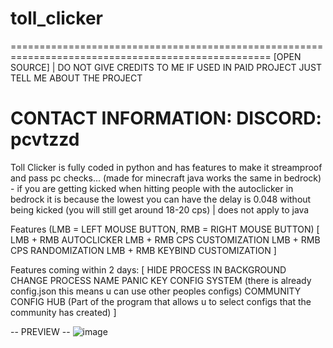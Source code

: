 # toll_clicker
===================================================================================================
[OPEN SOURCE] | DO NOT GIVE CREDITS TO ME IF USED IN PAID PROJECT JUST TELL ME ABOUT THE PROJECT 

CONTACT INFORMATION:
DISCORD: pcvtzzd
====================================================================================================

Toll Clicker is fully coded in python and has features to make it streamproof and pass pc checks...
(made for minecraft java works the same in bedrock) - if you are getting kicked when hitting people with the autoclicker in bedrock it is because the lowest you can have the delay is 0.048 without being kicked (you will still get around 18-20 cps) | does not apply to java

Features (LMB = LEFT MOUSE BUTTON, RMB = RIGHT MOUSE BUTTON)
[
LMB + RMB AUTOCLICKER
LMB + RMB CPS CUSTOMIZATION
LMB + RMB CPS RANDOMIZATION
LMB + RMB KEYBIND CUSTOMIZATION
]


Features coming within 2 days:
[
HIDE PROCESS IN BACKGROUND
CHANGE PROCESS NAME
PANIC KEY
CONFIG SYSTEM (there is already config.json this means u can use other peoples configs)
COMMUNITY CONFIG HUB (Part of the program that allows u to select configs that the community has created)
]



-- PREVIEW --
![image](https://github.com/user-attachments/assets/9ec8d645-9401-480e-b79b-d4b4ffde9003)
